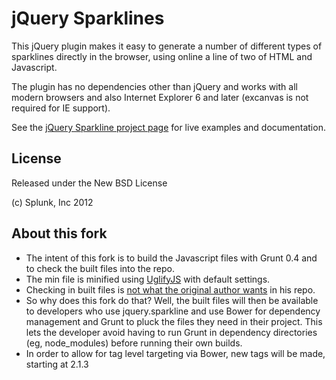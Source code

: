 jQuery Sparklines
=================

This jQuery plugin makes it easy to generate a number of different types
of sparklines directly in the browser, using online a line of two of HTML 
and Javascript.

The plugin has no dependencies other than jQuery and works with all modern 
browsers and also Internet Explorer 6 and later (excanvas is not required
for IE support).

See the [jQuery Sparkline project page](http://omnipotent.net/jquery.sparkline/)
for live examples and documentation.

## License

Released under the New BSD License

(c) Splunk, Inc 2012


## About this fork

* The intent of this fork is to build the Javascript files with Grunt 0.4 and to check the built files into the repo.
* The min file is minified using [UglifyJS](https://github.com/mishoo/UglifyJS) with default settings.
* Checking in built files is [not what the original author wants](https://github.com/gwatts/jquery.sparkline/pull/77) in his repo.
* So why does this fork do that? Well, the built files will then be available to developers who use jquery.sparkline and use Bower for dependency management and Grunt to pluck the files they need in their project. This lets the developer avoid having to run Grunt in dependency directories (eg, node_modules) before running their own builds.
* In order to allow for tag level targeting via Bower, new tags will be made, starting at 2.1.3

